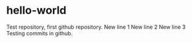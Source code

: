 # hello-world
Test repository, first github repository.
New line 1
New line 2
New line 3
Testing commits in github.
